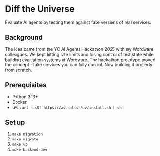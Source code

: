 # Diff the Universe

Evaluate AI agents by testing them against fake versions of real services.

## Background

The idea came from the YC AI Agents Hackathon 2025 with my Wordware colleagues. We kept hitting rate limits and losing control of test state while building evaluation systems at Wordware. The hackathon prototype proved the concept - fake services you can fully control. Now building it properly from scratch.

## Prerequisites
- Python 3.13+
- Docker
- uv: `curl -LsSf https://astral.sh/uv/install.sh | sh`

## Set up 
1. `make migration`
2. `make migrate`
3. `make up`
4. `make backend-dev`



